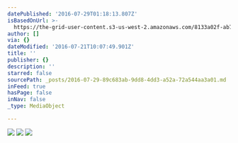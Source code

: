 ```yaml
---
datePublished: '2016-07-29T01:18:13.807Z'
isBasedOnUrl: >-
  https://the-grid-user-content.s3-us-west-2.amazonaws.com/8133a02f-ab70-4660-b283-5591e8ba0205.png
author: []
via: {}
dateModified: '2016-07-21T10:07:49.901Z'
title: ''
publisher: {}
description: ''
starred: false
sourcePath: _posts/2016-07-29-89c683ab-9dd8-4dd3-a52a-72a544aa3a01.md
inFeed: true
hasPage: false
inNav: false
_type: MediaObject

---
```

![](https://the-grid-user-content.s3-us-west-2.amazonaws.com/8363510f-decc-4dcb-8a36-e28cfb48815f.png)
![](https://the-grid-user-content.s3-us-west-2.amazonaws.com/260e63f9-7703-4482-8ace-af68ba593d12.png)
![](https://the-grid-user-content.s3-us-west-2.amazonaws.com/8133a02f-ab70-4660-b283-5591e8ba0205.png)